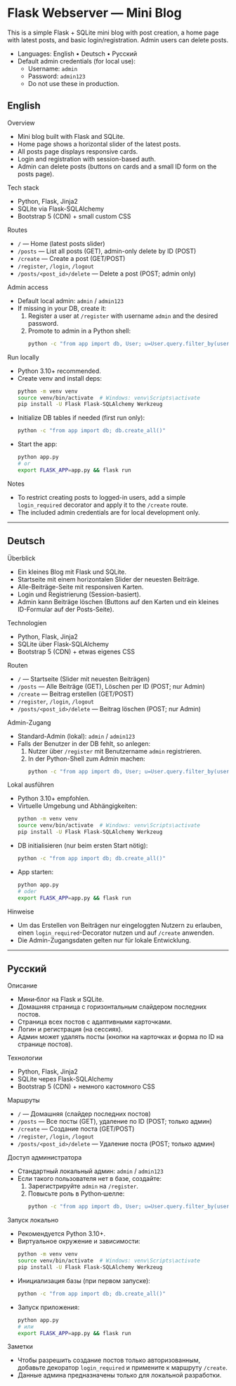 # Flask Webserver — Mini Blog

This is a simple Flask + SQLite mini blog with post creation, a home page with latest posts, and basic login/registration. Admin users can delete posts.

- Languages: English • Deutsch • Русский
- Default admin credentials (for local use):
  - Username: `admin`
  - Password: `admin123`
  - Do not use these in production.

## English

Overview
- Mini blog built with Flask and SQLite.
- Home page shows a horizontal slider of the latest posts.
- All posts page displays responsive cards.
- Login and registration with session-based auth.
- Admin can delete posts (buttons on cards and a small ID form on the posts page).

Tech stack
- Python, Flask, Jinja2
- SQLite via Flask-SQLAlchemy
- Bootstrap 5 (CDN) + small custom CSS

Routes
- `/` — Home (latest posts slider)
- `/posts` — List all posts (GET), admin-only delete by ID (POST)
- `/create` — Create a post (GET/POST)
- `/register`, `/login`, `/logout`
- `/posts/<post_id>/delete` — Delete a post (POST; admin only)

Admin access
- Default local admin: `admin` / `admin123`
- If missing in your DB, create it:
  1) Register a user at `/register` with username `admin` and the desired password.
  2) Promote to admin in a Python shell:
     ```bash
     python -c "from app import db, User; u=User.query.filter_by(username='admin').first(); u.role='admin'; db.session.commit()"
     ```

Run locally
- Python 3.10+ recommended.
- Create venv and install deps:
  ```bash
  python -m venv venv
  source venv/bin/activate  # Windows: venv\Scripts\activate
  pip install -U Flask Flask-SQLAlchemy Werkzeug
  ```
- Initialize DB tables if needed (first run only):
  ```bash
  python -c "from app import db; db.create_all()"
  ```
- Start the app:
  ```bash
  python app.py
  # or
  export FLASK_APP=app.py && flask run
  ```

Notes
- To restrict creating posts to logged-in users, add a simple `login_required` decorator and apply it to the `/create` route.
- The included admin credentials are for local development only.

---

## Deutsch

Überblick
- Ein kleines Blog mit Flask und SQLite.
- Startseite mit einem horizontalen Slider der neuesten Beiträge.
- Alle-Beiträge-Seite mit responsiven Karten.
- Login und Registrierung (Session-basiert).
- Admin kann Beiträge löschen (Buttons auf den Karten und ein kleines ID-Formular auf der Posts-Seite).

Technologien
- Python, Flask, Jinja2
- SQLite über Flask-SQLAlchemy
- Bootstrap 5 (CDN) + etwas eigenes CSS

Routen
- `/` — Startseite (Slider mit neuesten Beiträgen)
- `/posts` — Alle Beiträge (GET), Löschen per ID (POST; nur Admin)
- `/create` — Beitrag erstellen (GET/POST)
- `/register`, `/login`, `/logout`
- `/posts/<post_id>/delete` — Beitrag löschen (POST; nur Admin)

Admin-Zugang
- Standard-Admin (lokal): `admin` / `admin123`
- Falls der Benutzer in der DB fehlt, so anlegen:
  1) Nutzer über `/register` mit Benutzername `admin` registrieren.
  2) In der Python-Shell zum Admin machen:
     ```bash
     python -c "from app import db, User; u=User.query.filter_by(username='admin').first(); u.role='admin'; db.session.commit()"
     ```

Lokal ausführen
- Python 3.10+ empfohlen.
- Virtuelle Umgebung und Abhängigkeiten:
  ```bash
  python -m venv venv
  source venv/bin/activate  # Windows: venv\Scripts\activate
  pip install -U Flask Flask-SQLAlchemy Werkzeug
  ```
- DB initialisieren (nur beim ersten Start nötig):
  ```bash
  python -c "from app import db; db.create_all()"
  ```
- App starten:
  ```bash
  python app.py
  # oder
  export FLASK_APP=app.py && flask run
  ```

Hinweise
- Um das Erstellen von Beiträgen nur eingeloggten Nutzern zu erlauben, einen `login_required`-Decorator nutzen und auf `/create` anwenden.
- Die Admin-Zugangsdaten gelten nur für lokale Entwicklung.

---

## Русский

Описание
- Мини‑блог на Flask и SQLite.
- Домашняя страница с горизонтальным слайдером последних постов.
- Страница всех постов с адаптивными карточками.
- Логин и регистрация (на сессиях).
- Админ может удалять посты (кнопки на карточках и форма по ID на странице постов).

Технологии
- Python, Flask, Jinja2
- SQLite через Flask-SQLAlchemy
- Bootstrap 5 (CDN) + немного кастомного CSS

Маршруты
- `/` — Домашняя (слайдер последних постов)
- `/posts` — Все посты (GET), удаление по ID (POST; только админ)
- `/create` — Создание поста (GET/POST)
- `/register`, `/login`, `/logout`
- `/posts/<post_id>/delete` — Удаление поста (POST; только админ)

Доступ администратора
- Стандартный локальный админ: `admin` / `admin123`
- Если такого пользователя нет в базе, создайте:
  1) Зарегистрируйте `admin` на `/register`.
  2) Повысьте роль в Python‑шелле:
     ```bash
     python -c "from app import db, User; u=User.query.filter_by(username='admin').first(); u.role='admin'; db.session.commit()"
     ```

Запуск локально
- Рекомендуется Python 3.10+.
- Виртуальное окружение и зависимости:
  ```bash
  python -m venv venv
  source venv/bin/activate  # Windows: venv\Scripts\activate
  pip install -U Flask Flask-SQLAlchemy Werkzeug
  ```
- Инициализация базы (при первом запуске):
  ```bash
  python -c "from app import db; db.create_all()"
  ```
- Запуск приложения:
  ```bash
  python app.py
  # или
  export FLASK_APP=app.py && flask run
  ```

Заметки
- Чтобы разрешить создание постов только авторизованным, добавьте декоратор `login_required` и примените к маршруту `/create`.
- Данные админа предназначены только для локальной разработки.
